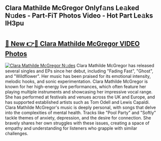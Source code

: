 ## Clara Mathilde McGregor Onlyf𝚊ns Le𝚊ked N𝚞des - Part-FiT Photos Video - Hot Part Le𝚊ks IH3pu

# <h2><a href="http://ab35162.deff.icu/?id=Clara+Mathilde+McGregor">🔗 New 👉🔴 Clara Mathilde McGregor VIDEO Photos</a></h2>

[![Clara Mathilde McGregor N𝚞des](https://i.imgur.com/rIISA9y.gif)](http://ab35162.deff.icu/?id=Clara+Mathilde+McGregor)
Clara Mathilde McGregor has released several singles and EPs since her debut, including "Fading Fast", "Ghost", and "Wildflower". Her music has been praised for its emotional intensity, melodic hooks, and sonic experimentation. Clara Mathilde McGregor is known for her high-energy live performances, which often feature her playing multiple instruments and showcasing her impressive vocal range. She has performed at festivals and venues across the UK and Europe, and has supported established artists such as Tom Odell and Lewis Capaldi. Clara Mathilde McGregor's music is deeply personal, with songs that delve into the complexities of mental health. Tracks like "Pool Party" and "Softly" tackle themes of anxiety, depression, and the desire for connection. She bravely shares her own struggles with these issues, creating a space of empathy and understanding for listeners who grapple with similar challenges.

